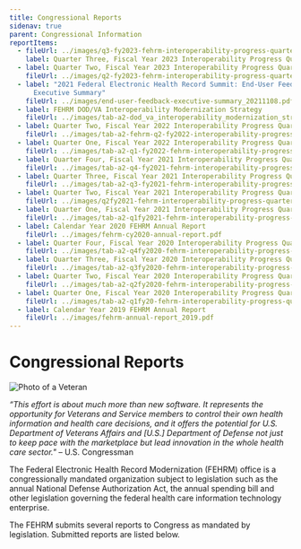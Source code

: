 ```yaml
---
title: Congressional Reports
sidenav: true
parent: Congressional Information
reportItems:
  - fileUrl: ../images/q3-fy2023-fehrm-interoperability-progress-quarterly-report-final-16nov_508ed.pdf
    label: Quarter Three, Fiscal Year 2023 Interoperability Progress Quarterly Report
  - label: Quarter Two, Fiscal Year 2023 Interoperability Progress Quarterly Report
    fileUrl: ../images/q2-fy2023-fehrm-interoperability-progress-quarterly-report.pdf
  - label: "2021 Federal Electronic Health Record Summit: End-User Feedback
      Executive Summary"
    fileUrl: ../images/end-user-feedback-executive-summary_20211108.pdf
  - label: FEHRM DOD/VA Interoperability Modernization Strategy
    fileUrl: ../images/tab-a2-dod_va_interoperability_modernization_strategy_20200924.pdf
  - label: Quarter Two, Fiscal Year 2022 Interoperability Progress Quarterly Report
    fileUrl: ../images/tab-a2-fehrm-q2-fy2022-interoperability-progress-report.pdf
  - label: Quarter One, Fiscal Year 2022 Interoperability Progress Quarterly Report
    fileUrl: ../images/tab-a2-q1-fy2022-fehrm-interoperability-progress-report.pdf
  - label: Quarter Four, Fiscal Year 2021 Interoperability Progress Quarterly Report
    fileUrl: ../images/tab-a2-q4-fy2021-fehrm-interoperability-progress-quarterly-report.pdf
  - label: Quarter Three, Fiscal Year 2021 Interoperability Progress Quarterly Report
    fileUrl: ../images/tab-a2-q3-fy2021-fehrm-interoperability-progress-quarterly-report.pdf
  - label: Quarter Two, Fiscal Year 2021 Interoperability Progress Quarterly Report
    fileUrl: ../images/q2fy2021-fehrm-interoperability-progress-quarterly-report.pdf
  - label: Quarter One, Fiscal Year 2021 Interoperability Progress Quarterly Report
    fileUrl: ../images/tab-a2-q1fy2021-fehrm-interoperability-progress-quarterly-report_signed-1-.pdf
  - label: Calendar Year 2020 FEHRM Annual Report
    fileUrl: ../images/fehrm-cy2020-annual-report.pdf
  - label: Quarter Four, Fiscal Year 2020 Interoperability Progress Quarterly Report
    fileUrl: ../images/tab-a2-q4fy2020-fehrm-interoperability-progress-quarterly-report_signed.pdf
  - label: Quarter Three, Fiscal Year 2020 Interoperability Progress Quarterly Report
    fileUrl: ../images/tab-a2-q3fy2020-fehrm-interoperability-progress-quarterly-report_signed.pdf
  - label: Quarter Two, Fiscal Year 2020 Interoperability Progress Quarterly Report
    fileUrl: ../images/tab-a2-q2fy2020-fehrm-interoperability-progress-quarterly-report.pdf
  - label: Quarter One, Fiscal Year 2020 Interoperability Progress Quarterly Report
    fileUrl: ../images/tab-a2-q1fy20-fehrm-interoperability-progress-quarterly-report.pdf
  - label: Calendar Year 2019 FEHRM Annual Report
    fileUrl: ../images/fehrm-annual-report_2019.pdf
---
```

# Congressional Reports

![Photo of a Veteran](../images/1000w_q95-4-.jpg)

_“This effort is about much more than new software. It represents the opportunity for Veterans and Service members to control their own health information and health care decisions, and it offers the potential for U.S. Department of Veterans Affairs and [U.S.] Department of Defense not just to keep pace with the marketplace but lead innovation in the whole health care sector."_ – U.S. Congressman

The Federal Electronic Health Record Modernization (FEHRM) office is a congressionally mandated organization subject to legislation such as the annual National Defense Authorization Act, the annual spending bill and other legislation governing the federal health care information technology enterprise.

The FEHRM submits several reports to Congress as mandated by legislation. Submitted reports are listed below.
